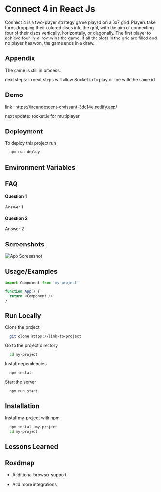 # Connect 4 in React Js

Connect 4 is a two-player strategy game played on a 6x7 grid. Players take turns dropping their colored discs into the grid, with the aim of connecting four of their discs vertically, horizontally, or diagonally. The first player to achieve four-in-a-row wins the game. If all the slots in the grid are filled and no player has won, the game ends in a draw.


## Appendix

The game is still in process.

next steps:
 in next steps will allow Socket.io to play online with the same id 


## Demo
link : https://incandescent-croissant-3dc14e.netlify.app/

next update: socket.io for multiplayer


## Deployment

To deploy this project run

```bash
  npm run deploy
```


## Environment Variables



## FAQ

#### Question 1

Answer 1

#### Question 2

Answer 2


## Screenshots

![App Screenshot](https://via.placeholder.com/468x300?text=App+Screenshot+Here)


## Usage/Examples

```javascript
import Component from 'my-project'

function App() {
  return <Component />
}
```


## Run Locally

Clone the project

```bash
  git clone https://link-to-project
```

Go to the project directory

```bash
  cd my-project
```

Install dependencies

```bash
  npm install
```

Start the server

```bash
  npm run start
```


## Installation

Install my-project with npm

```bash
  npm install my-project
  cd my-project
```
    
## Lessons Learned




## Roadmap

- Additional browser support

- Add more integrations
